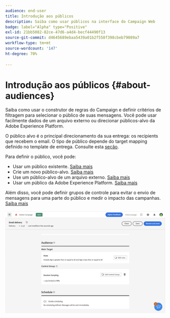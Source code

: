 ```yaml
---
audience: end-user
title: Introdução aos públicos
description: Saiba como usar públicos na interface do Campaign Web
badge: label="Alpha" type="Positive"
exl-id: 21bb5082-82ce-47d6-a4d4-becf44490f13
source-git-commit: d4645689ebaa5439a01b2f558f398cbeb79089a7
workflow-type: tm+mt
source-wordcount: '147'
ht-degree: 70%

---
```



# Introdução aos públicos {#about-audiences}

<!--
Audience only created for the delivery, not available later-->


<!--
Three ways:
* existing audience

Campaign or AEP Audiences

* create new on the fly

query like AEP segment builder (same component with campaign data)

* import from file

show use case with a new audience creation (or import from file?)

control groups like acc: exract, random, based on attribute
-->

Saiba como usar o construtor de regras do Campaign e definir critérios de filtragem para selecionar o público de suas mensagens. Você pode usar facilmente dados de um arquivo externo ou direcionar públicos-alvo da Adobe Experience Platform.

O público alvo é o principal direcionamento da sua entrega: os recipients que recebem o email. O tipo de público depende do target mapping definido no template de entrega. Consulte esta [seção](../email/create-email.md).

Para definir o público, você pode:

* Usar um público existente. [Saiba mais](add-audience.md)
* Crie um novo público-alvo. [Saiba mais](segment-builder.md)
* Use um público-alvo de um arquivo externo. [Saiba mais](file-audience.md)
* Usar um público da Adobe Experience Platform. [Saiba mais](aep-audience.md)

Além disso, você pode definir grupos de controle para evitar o envio de mensagens para uma parte do público e medir o impacto das campanhas. [Saiba mais](control-group.md)

![](assets/about-audience.png)

